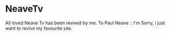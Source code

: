 # NeaveTv
All loved Neave Tv has been revived by me.
To Paul Neave :: I'm Sorry, i just want to revive my favourite site.
